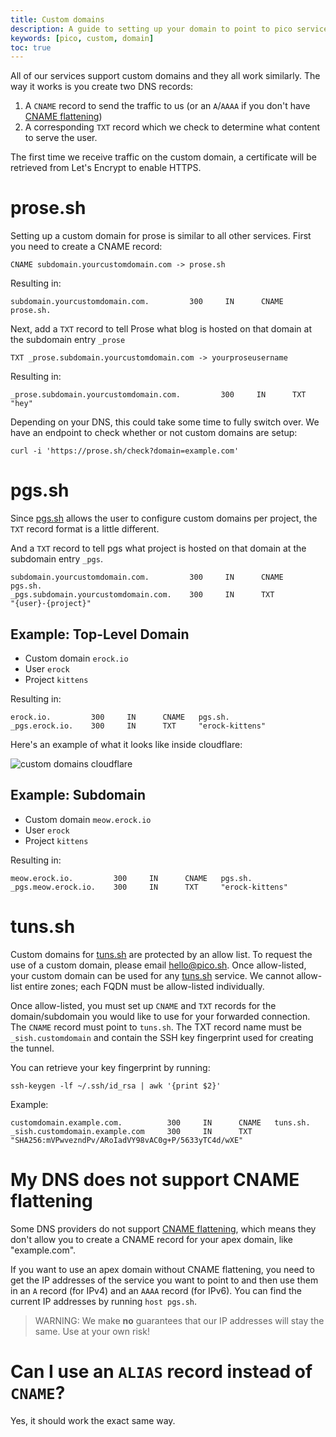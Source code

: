```yaml
---
title: Custom domains
description: A guide to setting up your domain to point to pico services
keywords: [pico, custom, domain]
toc: true
---
```


All of our services support custom domains and they all work similarly.
The way it works is you create two DNS records:

1. A `CNAME` record to send the traffic to us (or an `A`/`AAAA` if you don't have [CNAME flattening](https://developers.cloudflare.com/dns/cname-flattening/))
2. A corresponding `TXT` record which we check to determine what content to serve the user.

The first time we receive traffic on the custom domain, a certificate will be
retrieved from Let's Encrypt to enable HTTPS.

# prose.sh

Setting up a custom domain for prose is similar to all other services. First you
need to create a CNAME record:

```
CNAME subdomain.yourcustomdomain.com -> prose.sh
```

Resulting in:

```
subdomain.yourcustomdomain.com.         300     IN      CNAME   prose.sh.
```

Next, add a `TXT` record to tell Prose what blog is hosted on that domain at the
subdomain entry `_prose`

```
TXT _prose.subdomain.yourcustomdomain.com -> yourproseusername
```

Resulting in:

```
_prose.subdomain.yourcustomdomain.com.         300     IN      TXT     "hey"
```

Depending on your DNS, this could take some time to fully switch over. We have
an endpoint to check whether or not custom domains are setup:

```
curl -i 'https://prose.sh/check?domain=example.com'
```

# pgs.sh

Since [pgs.sh](https://pgs.sh) allows the user to configure custom domains per project, the
`TXT` record format is a little different.

And a `TXT` record to tell pgs what project is hosted on that domain at the
subdomain entry `_pgs`.

```
subdomain.yourcustomdomain.com.         300     IN      CNAME   pgs.sh.
_pgs.subdomain.yourcustomdomain.com.    300     IN      TXT
"{user}-{project}"
```

## Example: Top-Level Domain

- Custom domain `erock.io`
- User `erock`
- Project `kittens`

Resulting in:

```
erock.io.         300     IN      CNAME   pgs.sh.
_pgs.erock.io.    300     IN      TXT     "erock-kittens"
```

Here's an example of what it looks like inside cloudflare:

![custom domains cloudflare](/custom-domains-cloudflare.png)

## Example: Subdomain

- Custom domain `meow.erock.io`
- User `erock`
- Project `kittens`

Resulting in:

```
meow.erock.io.         300     IN      CNAME   pgs.sh.
_pgs.meow.erock.io.    300     IN      TXT     "erock-kittens"
```

# tuns.sh

Custom domains for [tuns.sh](/tuns) are protected by an allow list. To request
the use of a custom domain, please email [hello@pico.sh](mailto:hello@pico.sh).
Once allow-listed, your custom domain can be used for any [tuns.sh](/tuns)
service. We cannot allow-list entire zones; each FQDN must be allow-listed
individually.

Once allow-listed, you must set up `CNAME` and `TXT` records for the
domain/subdomain you would like to use for your forwarded connection. The
`CNAME` record must point to `tuns.sh`. The TXT record name must be
`_sish.customdomain` and contain the SSH key fingerprint used for creating the
tunnel.

You can retrieve your key fingerprint by running:

```
ssh-keygen -lf ~/.ssh/id_rsa | awk '{print $2}'
```

Example:

```
customdomain.example.com.          300     IN      CNAME   tuns.sh.
_sish.customdomain.example.com     300     IN      TXT     "SHA256:mVPwvezndPv/ARoIadVY98vAC0g+P/5633yTC4d/wXE"
```

# My DNS does **not** support CNAME flattening

Some DNS providers do not support [CNAME flattening](https://developers.cloudflare.com/dns/cname-flattening/),
which means they don't allow you to create a CNAME record for your apex domain,
like "example.com".

If you want to use an apex domain without CNAME flattening, you need to get the
IP addresses of the service you want to point to and then use them in an `A`
record (for IPv4) and an `AAAA` record (for IPv6). You can find the current IP
addresses by running `host pgs.sh`.

> WARNING: We make **no** guarantees that our IP addresses will stay the same.
> Use at your own risk!

# Can I use an `ALIAS` record instead of `CNAME`?

Yes, it should work the exact same way.
